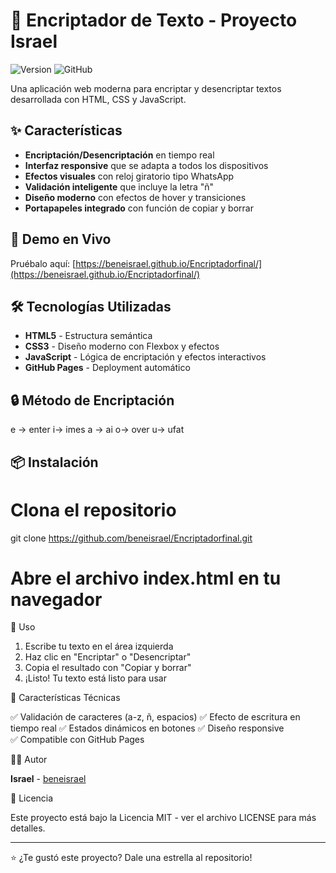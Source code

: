 
# 🔐 Encriptador de Texto - Proyecto Israel

![Version](https://img.shields.io/badge/version-1.0.0-blue.svg)
![GitHub](https://img.shields.io/badge/license-MIT-green.svg)

Una aplicación web moderna para encriptar y desencriptar textos desarrollada con HTML, CSS y JavaScript.

## ✨ Características

- **Encriptación/Desencriptación** en tiempo real
- **Interfaz responsive** que se adapta a todos los dispositivos
- **Efectos visuales** con reloj giratorio tipo WhatsApp
- **Validación inteligente** que incluye la letra "ñ"
- **Diseño moderno** con efectos de hover y transiciones
- **Portapapeles integrado** con función de copiar y borrar

## 🚀 Demo en Vivo

Pruébalo aquí: [https://beneisrael.github.io/Encriptadorfinal/](https://beneisrael.github.io/Encriptadorfinal/)

## 🛠 Tecnologías Utilizadas

- **HTML5** - Estructura semántica
- **CSS3** - Diseño moderno con Flexbox y efectos
- **JavaScript** - Lógica de encriptación y efectos interactivos
- **GitHub Pages** - Deployment automático

## 🔒 Método de Encriptación

e → enter
i→ imes
a → ai
o→ over
u→ ufat



## 📦 Instalación

# Clona el repositorio
git clone https://github.com/beneisrael/Encriptadorfinal.git

# Abre el archivo index.html en tu navegador


🎯 Uso

1. Escribe tu texto en el área izquierda
2. Haz clic en "Encriptar" o "Desencriptar"
3. Copia el resultado con "Copiar y borrar"
4. ¡Listo! Tu texto está listo para usar

🌟 Características Técnicas

✅ Validación de caracteres (a-z, ñ, espacios)
✅ Efecto de escritura en tiempo real
✅ Estados dinámicos en botones
✅ Diseño responsive        
✅ Compatible con GitHub Pages

👨‍💻 Autor

**Israel** - [beneisrael](https://github.com/beneisrael)

📄 Licencia

Este proyecto está bajo la Licencia MIT - ver el archivo LICENSE para más detalles.

---

⭐ ¿Te gustó este proyecto? Dale una estrella al repositorio!



